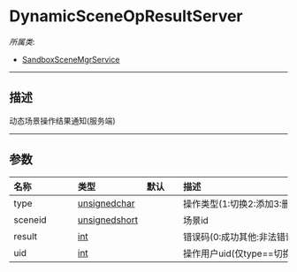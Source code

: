 # DynamicSceneOpResultServer

*所属类*:
* [SandboxSceneMgrService](/Api/Classes/Service/SandboxSceneMgrService.md)
------------------------------------------------------------------------------------------
## 描述

动态场景操作结果通知(服务端)

------------------------------------------------------------------------------------------
## 参数

|<div style="width:100px">名称</div>|<div style="width:100px">类型</div>|<div style="width:50px">默认</div>|<div style="width:350px">描述</div>|
|:---|:---|:---|:---|
|type|[unsignedchar](/Api/Enums/unsignedchar.md)||操作类型(1:切换2:添加3:删除)|
|sceneid|[unsignedshort](/Api/Enums/unsignedshort.md)||场景id|
|result|[int](/Api/DataType/Number.md)||错误码(0:成功其他:非法错误码)|
|uid|[int](/Api/DataType/Number.md)||操作用户uid(仅type==切换时有效)|
